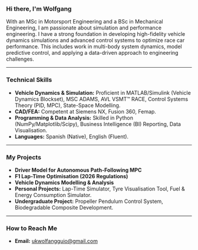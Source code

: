 ### Hi there, I'm Wolfgang

With an MSc in Motorsport Engineering and a BSc in Mechanical Engineering, I am passionate about simulation and performance engineering. I have a strong foundation in developing high-fidelity vehicle dynamics simulations and advanced control systems to optimize race car performance. This includes work in multi-body system dynamics, model predictive control, and applying a data-driven approach to engineering challenges.

---

###  Technical Skills

* **Vehicle Dynamics & Simulation:** Proficient in MATLAB/Simulink (Vehicle Dynamics Blockset), MSC ADAMS, AVL VSMT™ RACE, Control Systems Theory (PID, MPC), State-Space Modelling. 
* **CAD/FEA:** Competent at Siemens NX, Fusion 360, Femap. 
* **Programming & Data Analysis:** Skilled in Python (NumPy/Matplotlib/Scipy), Business Intelligence (BI) Reporting, Data Visualisation. 
* **Languages:** Spanish (Native), English (Fluent). 

---

###  My Projects


* **Driver Model for Autonomous Path-Following MPC**   
* **F1 Lap-Time Optimisation (2026 Regulations)** 
* **Vehicle Dynamics Modelling & Analysis** 
* **Personal Projects:** Lap-Time Simulator, Tyre Visualisation Tool, Fuel & Energy Consumption Simulator.  
* **Undergraduate Project:** Propeller Pendulum Control System, Biodegradable Composite Development.

---

###  How to Reach Me

* **Email:** [ukwolfangguio@gmail.com](mailto:ukwolfangguio@gmail.com)
  

